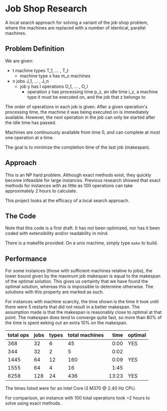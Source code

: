 # Job Shop Research

A local search approach for solving a variant of the job shop problem, where the machines are replaced with a number of identical, parallel machines.

## Problem Definition

We are given:
* t machine types T_1, ... , T_t
  * machine type x has m_x machines
* n jobs J_1, ... , J_n
  * job y has l operations O_1, ... , O_l
    * operation z has processing time p_z, an idle time i_z, a machine type it must be executed on, and the job that z belongs to

The order of operations in each job is given. After a given operation's processing time, the machine it was being executed on is immediately available. However, the next operation in the job can only be started after the idle time has passed.

Machines are continuously available from time 0, and can complete at most one operation at a time.

The goal is to minimize the completion time of the last job (makespan).

## Approach

This is an NP hard problem. Although exact methods exist, they quickly become infeasible for large instances. Previous research showed that exact methods for instances with as little as 100 operations can take approximately 2 hours to calculate.

This project looks at the efficacy of a local search approach.

## The Code

Note that this code is a first draft. It has not been optimized, nor has it been coded with extensibility and/or readability in mind.

There is a makefile provided. On a unix machine, simply type `make` to build.

## Performance

For some instances (those with sufficient machines relative to jobs), the lower bound given by the maximum job makespan is equal to the makespan of the optimal solution. This gives us certainty that we have found the optimal solution, whereas this is impossible to determine otherwise. The solutions with this property are marked as such.

For instances with machine scarcity, the time shown is the time it took until there were 5 restarts that did not result in a better makespan. The assumption made is that the makespan is reasonably close to optimal at that point. The makespan does tend to converge quite fast, so more than 80% of the time is spent eeking out an extra 10% on the makespan.

total ops | jobs | types | total machines | time     | optimal
----------|------|-------|----------------|---------:|--------
      368 |   32 |     6 |             45 |     0:00 |     YES
      344 |   32 |     2 |              5 |     0:02 |
     1445 |   64 |    12 |            160 |     0:09 |     YES
     1555 |   64 |     4 |             16 |     1:45 |
     6258 |  128 |    24 |            436 |    13:23 |     YES

The times listed were for an Intel Core i3 M370 @ 2.40 Hz CPU.

For comparison, an instance with 100 total operations took ~2 hours to solve using exact methods.
